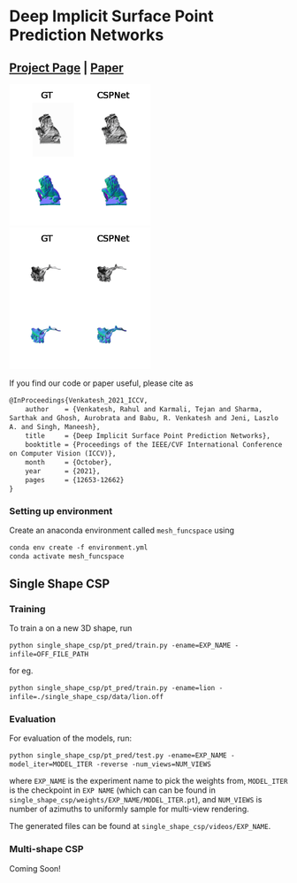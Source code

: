 # Deep Implicit Surface Point Prediction Networks
## [Project Page](https://sites.google.com/view/cspnet) | [Paper](https://arxiv.org/abs/2106.05779)
<img src="single_shape_csp/media/lion_512.gif" alt="Lion" width="256" height="256"/>
<img src="single_shape_csp/media/rosa_512.gif" alt="Rose" width="256" height="256"/>
<!--![Lion](single_shape_csp/media/lion_512.gif =256x256)
![Rosa](single_shape_csp/media/rosa_512.gif =256x256)-->

If you find our code or paper useful, please cite as

    @InProceedings{Venkatesh_2021_ICCV,
        author    = {Venkatesh, Rahul and Karmali, Tejan and Sharma, Sarthak and Ghosh, Aurobrata and Babu, R. Venkatesh and Jeni, Laszlo A. and Singh, Maneesh},
        title     = {Deep Implicit Surface Point Prediction Networks},
        booktitle = {Proceedings of the IEEE/CVF International Conference on Computer Vision (ICCV)},
        month     = {October},
        year      = {2021},
        pages     = {12653-12662}
    }


### Setting up environment

Create an anaconda environment called `mesh_funcspace` using
```
conda env create -f environment.yml
conda activate mesh_funcspace
```

## Single Shape CSP
### Training
To train a on a new 3D shape, run
```
python single_shape_csp/pt_pred/train.py -ename=EXP_NAME -infile=OFF_FILE_PATH
```
for eg.
```
python single_shape_csp/pt_pred/train.py -ename=lion -infile=./single_shape_csp/data/lion.off
```

### Evaluation
For evaluation of the models, run:
```
python single_shape_csp/pt_pred/test.py -ename=EXP_NAME -model_iter=MODEL_ITER -reverse -num_views=NUM_VIEWS
```
where `EXP_NAME` is the experiment name to pick the weights from, `MODEL_ITER` is the checkpoint in `EXP NAME` (which can can be found in `single_shape_csp/weights/EXP_NAME/MODEL_ITER.pt`), and `NUM_VIEWS` is number of azimuths to uniformly sample for multi-view rendering.

The generated files can be found at `single_shape_csp/videos/EXP_NAME`.

### Multi-shape CSP

Coming Soon!